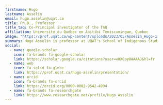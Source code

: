 ```yaml
---
firstname: Hugo
lastname: Asselin
email: hugo.asselin@uqat.ca
title: Ph.D., Professor
title_taq: Co-Principal investigator of the TAQ
affiliation: Université du Québec en Abitibi Temiscamingue, Quebec
image: "https://prof.uqat.ca/wp-content/uploads/2023/05/Asselin_Hugo-1.jpg.webp"
summary: Hugo Asselin is professor at UQAT's School of Indigenous Studies and he holds the Desjardins Chair in Small Community Development at UQAT. He conducts collaborative research with Indigenous and other local communities on various topics, including land and natural resources governance.
social:
  - name: google-scholar
    icon: fa-brands fa-google-scholar
    link: https://scholar.google.ca/citations?user=wHX6pyUAAAAJ&hl=fr
  - name: web
    icon: fa-solid fa-globe
    link: https://prof.uqat.ca/hugo-asselin/presentation/
  - name: orcid
    icon: fa-brands fa-orcid
    link: https://orcid.org/0000-0002-9542-4994
  - name: fa-brands fa-researchgate 
    link: https://www.researchgate.net/profile/Hugo_Asselin
---
```

